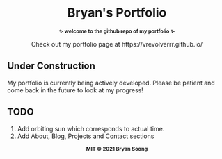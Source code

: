 <h1 align="center">Bryan's Portfolio</h1>

<p align="center">
  <b><small>✨ welcome to the github repo of my portfolio ✨</small></b>
</p>

<p align="center">Check out my portfolio page at https://vrevolverrr.github.io/</p>

## Under Construction
My portfolio is currently being actively developed. Please be patient and come back in the future to look at my progress!

## TODO
1. Add orbiting sun which corresponds to actual time.
3. Add About, Blog, Projects and Contact sections

<p align="center">
  <sub><strong>MIT © 2021 Bryan Soong</strong></sub>
</p>

